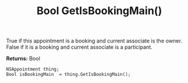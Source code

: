 ﻿---
uid: crmscript_ref_NSAppointment_GetIsBookingMain
title: Bool GetIsBookingMain()
intellisense: NSAppointment.GetIsBookingMain
keywords: NSAppointment, GetIsBookingMain
so.topic: reference
---

True if this appointment is a booking and current associate is the owner. False if it is a booking and current associate is a participant.

**Returns:** Bool


```crmscript
NSAppointment thing;
Bool isBookingMain  = thing.GetIsBookingMain();
```


